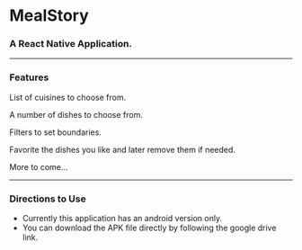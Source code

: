 <h1>MealStory</h1>
<h3>A React Native Application.</h3>

<hr/>

<h3>Features</h3>

<p>List of cuisines to choose from.</p>
<p>A number of dishes to choose from.</p>
<p>Filters to set boundaries.</p>
<p>Favorite the dishes you like and later remove them if needed.</p>
<p>More to come...</p>

<hr/>

<h3>Directions to Use</h3>
<ul>
  <li>Currently this application has an android version only.</li>
  <li>You can download the APK file directly by following the google drive link.</li>
</ul>
